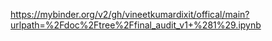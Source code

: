 https://mybinder.org/v2/gh/vineetkumardixit/offical/main?urlpath=%2Fdoc%2Ftree%2Ffinal_audit_v1+%281%29.ipynb
